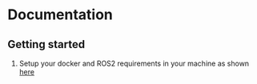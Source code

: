 # Documentation

## Getting started
1. Setup your docker and ROS2 requirements in your machine as shown [here](../.devcontainer/README.md)
 
